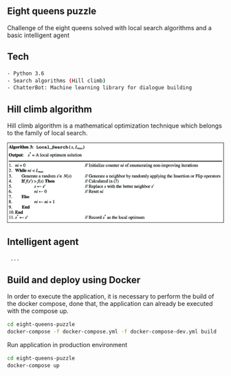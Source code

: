 ## Eight queens puzzle

Challenge of the eight queens solved with local search algorithms and a basic intelligent agent

## Tech
```sh
- Python 3.6
- Search algorithms (Hill climb)
- ChatterBot: Machine learning library for dialogue building 
```

## Hill climb algorithm

Hill climb algorithm is a mathematical optimization technique which belongs to the family of local search.

![Architecture](https://raw.githubusercontent.com/macio-matheus/eight-queens-puzzle/master/imgs/hill_climb.png)


## Intelligent agent

```sh
 ...
```

## Build and deploy using Docker

In order to execute the application, it is necessary to perform the build of the docker compose, done that, the application can already be executed with the compose up.

```sh
cd eight-queens-puzzle
docker-compose -f docker-compose.yml -f docker-compose-dev.yml build
```

Run application in production environment

```sh
cd eight-queens-puzzle
docker-compose up
```